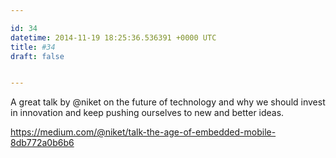 ```yaml
---

id: 34
datetime: 2014-11-19 18:25:36.536391 +0000 UTC
title: #34
draft: false


---
```


A great talk by @niket on the future of technology and why we should invest in innovation and keep pushing ourselves to new and better ideas.

https://medium.com/@niket/talk-the-age-of-embedded-mobile-8db772a0b6b6
